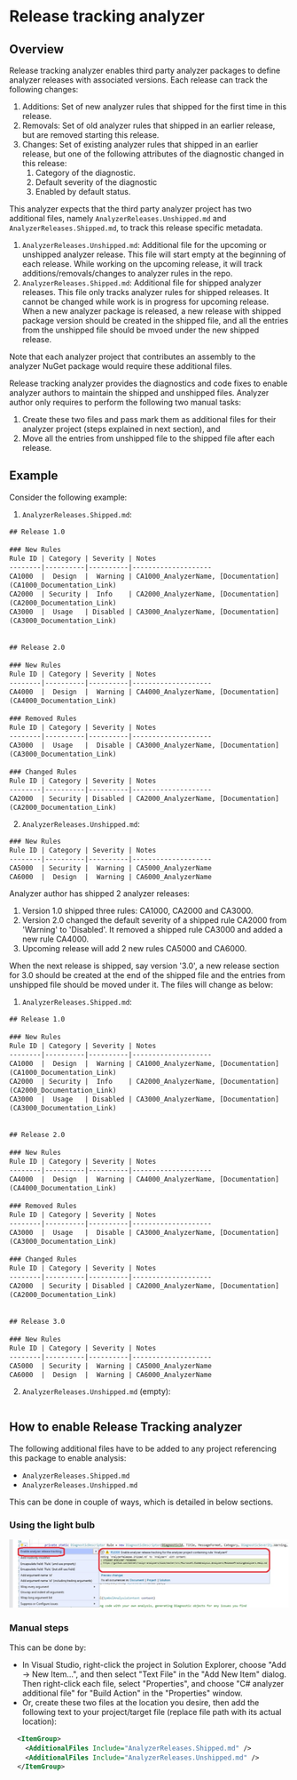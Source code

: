 # Release tracking analyzer

## Overview
Release tracking analyzer enables third party analyzer packages to define analyzer releases with associated versions. Each release can track the following changes:
1. Additions: Set of new analyzer rules that shipped for the first time in this release.
2. Removals: Set of old analyzer rules that shipped in an earlier release, but are removed starting this release.
3. Changes: Set of existing analyzer rules that shipped in an earlier release, but one of the following attributes of the diagnostic changed in this release:
   1. Category of the diagnostic.
   2. Default severity of the diagnostic
   3. Enabled by default status.

This analyzer expects that the third party analyzer project has two additional files, namely `AnalyzerReleases.Unshipped.md` and `AnalyzerReleases.Shipped.md`, to track this release specific metadata.
1. `AnalyzerReleases.Unshipped.md`: Additional file for the upcoming or unshipped analyzer release. This file will start empty at the beginning of each release. While working on the upcoming release, it will track additions/removals/changes to analyzer rules in the repo.
2. `AnalyzerReleases.Shipped.md`: Additional file for shipped analyzer releases. This file only tracks analyzer rules for shipped releases. It cannot be changed while work is in progress for upcoming release. When a new analyzer package is released, a new release with shipped package version should be created in the shipped file, and all the entries from the unshipped file should be mvoed under the new shipped release.

Note that each analyzer project that contributes an assembly to the analyzer NuGet package would require these additional files.

Release tracking analyzer provides the diagnostics and code fixes to enable analyzer authors to maintain the shipped and unshipped files. Analyzer author only requires to perform the following two manual tasks:
1. Create these two files and pass mark them as additional files for their analyzer project (steps explained in next section), and
2. Move all the entries from unshipped file to the shipped file after each release.

## Example
Consider the following example:

1. `AnalyzerReleases.Shipped.md`:

```
## Release 1.0

### New Rules
Rule ID | Category | Severity | Notes
--------|----------|----------|--------------------
CA1000  |  Design  |  Warning | CA1000_AnalyzerName, [Documentation](CA1000_Documentation_Link)
CA2000  | Security |  Info    | CA2000_AnalyzerName, [Documentation](CA2000_Documentation_Link)
CA3000  |  Usage   | Disabled | CA3000_AnalyzerName, [Documentation](CA3000_Documentation_Link)


## Release 2.0

### New Rules
Rule ID | Category | Severity | Notes
--------|----------|----------|--------------------
CA4000  |  Design  |  Warning | CA4000_AnalyzerName, [Documentation](CA4000_Documentation_Link)

### Removed Rules
Rule ID | Category | Severity | Notes
--------|----------|----------|--------------------
CA3000  |  Usage   |  Disable | CA3000_AnalyzerName, [Documentation](CA3000_Documentation_Link)

### Changed Rules
Rule ID | Category | Severity | Notes
--------|----------|----------|--------------------
CA2000  | Security | Disabled | CA2000_AnalyzerName, [Documentation](CA2000_Documentation_Link)
```

2. `AnalyzerReleases.Unshipped.md`:
```
### New Rules
Rule ID | Category | Severity | Notes
--------|----------|----------|--------------------
CA5000  | Security |  Warning | CA5000_AnalyzerName
CA6000  |  Design  |  Warning | CA6000_AnalyzerName
```

Analyzer author has shipped 2 analyzer releases:
1. Version 1.0 shipped three rules: CA1000, CA2000 and CA3000.
2. Version 2.0 changed the default severity of a shipped rule CA2000 from 'Warning' to 'Disabled'. It removed a shipped rule CA3000 and added a new rule CA4000.
3. Upcoming release will add 2 new rules CA5000 and CA6000.
 
When the next release is shipped, say version '3.0', a new release section for 3.0 should be created at the end of the shipped file and the entries from unshipped file should be moved under it. The files will change as below:

1. `AnalyzerReleases.Shipped.md`:

```
## Release 1.0

### New Rules
Rule ID | Category | Severity | Notes
--------|----------|----------|--------------------
CA1000  |  Design  |  Warning | CA1000_AnalyzerName, [Documentation](CA1000_Documentation_Link)
CA2000  | Security |  Info    | CA2000_AnalyzerName, [Documentation](CA2000_Documentation_Link)
CA3000  |  Usage   | Disabled | CA3000_AnalyzerName, [Documentation](CA3000_Documentation_Link)


## Release 2.0

### New Rules
Rule ID | Category | Severity | Notes
--------|----------|----------|--------------------
CA4000  |  Design  |  Warning | CA4000_AnalyzerName, [Documentation](CA4000_Documentation_Link)

### Removed Rules
Rule ID | Category | Severity | Notes
--------|----------|----------|--------------------
CA3000  |  Usage   |  Disable | CA3000_AnalyzerName, [Documentation](CA3000_Documentation_Link)

### Changed Rules
Rule ID | Category | Severity | Notes
--------|----------|----------|--------------------
CA2000  | Security | Disabled | CA2000_AnalyzerName, [Documentation](CA2000_Documentation_Link)


## Release 3.0

### New Rules
Rule ID | Category | Severity | Notes
--------|----------|----------|--------------------
CA5000  | Security |  Warning | CA5000_AnalyzerName
CA6000  |  Design  |  Warning | CA6000_AnalyzerName
```

2. `AnalyzerReleases.Unshipped.md` (empty):
```
```


## How to enable Release Tracking analyzer

The following additional files have to be added to any project referencing this package to enable analysis:

- `AnalyzerReleases.Shipped.md`
- `AnalyzerReleases.Unshipped.md`

This can be done in couple of ways, which is detailed in below sections.

### Using the light bulb

![Enable analyzer release tracking](./enable-analyzer-release-tracking.png)

### Manual steps
This can be done by:

- In Visual Studio, right-click the project in Solution Explorer, choose "Add -> New Item...", and then select "Text File" in the "Add New Item" dialog. Then right-click each file, select "Properties", and choose "C# analyzer additional file" for "Build Action" in the "Properties" window.
- Or, create these two files at the location you desire, then add the following text to your project/target file (replace file path with its actual location):

```xml
  <ItemGroup>
    <AdditionalFiles Include="AnalyzerReleases.Shipped.md" />
    <AdditionalFiles Include="AnalyzerReleases.Unshipped.md" />
  </ItemGroup>
```
